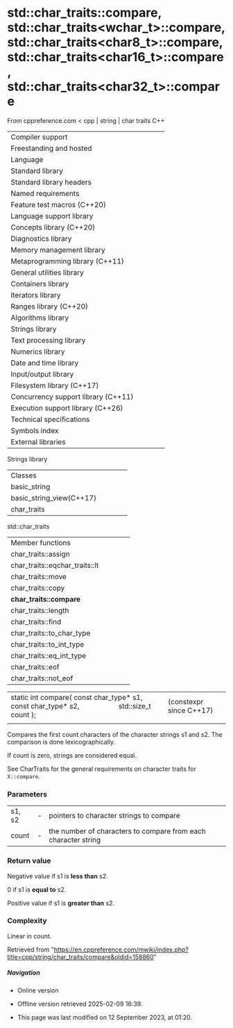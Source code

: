 # std::char_traits<char>::compare, std::char_traits<wchar_t>::compare, std::char_traits<char8_t>::compare, std::char_traits<char16_t>::compare, std::char_traits<char32_t>::compare

From cppreference.com
< cpp‎ | string‎ | char traits
C++

|  |  |  |  |  |
| --- | --- | --- | --- | --- |
| Compiler support | | | | |
| Freestanding and hosted | | | | |
| Language | | | | |
| Standard library | | | | |
| Standard library headers | | | | |
| Named requirements | | | | |
| Feature test macros (C++20) | | | | |
| Language support library | | | | |
| Concepts library (C++20) | | | | |
| Diagnostics library | | | | |
| Memory management library | | | | |
| Metaprogramming library (C++11) | | | | |
| General utilities library | | | | |
| Containers library | | | | |
| Iterators library | | | | |
| Ranges library (C++20) | | | | |
| Algorithms library | | | | |
| Strings library | | | | |
| Text processing library | | | | |
| Numerics library | | | | |
| Date and time library | | | | |
| Input/output library | | | | |
| Filesystem library (C++17) | | | | |
| Concurrency support library (C++11) | | | | |
| Execution support library (C++26) | | | | |
| Technical specifications | | | | |
| Symbols index | | | | |
| External libraries | | | | |

Strings library

|  |  |  |  |  |
| --- | --- | --- | --- | --- |
| Classes | | | | |
| basic_string | | | | |
| basic_string_view(C++17) | | | | |
| char_traits | | | | |

std::char_traits

|  |  |  |  |  |
| --- | --- | --- | --- | --- |
| Member functions | | | | |
| char_traits::assign | | | | |
| char_traits::eqchar_traits::lt | | | | |
| char_traits::move | | | | |
| char_traits::copy | | | | |
| ****char_traits::compare**** | | | | |
| char_traits::length | | | | |
| char_traits::find | | | | |
| char_traits::to_char_type | | | | |
| char_traits::to_int_type | | | | |
| char_traits::eq_int_type | | | | |
| char_traits::eof | | | | |
| char_traits::not_eof | | | | |

|  |  |  |
| --- | --- | --- |
| static int compare( const char_type\* s1, const char_type\* s2,                      std::size_t count ); |  | (constexpr since C++17) |
|  |  |  |

Compares the first count characters of the character strings s1 and s2. The comparison is done lexicographically.

If count is zero, strings are considered equal.

See CharTraits for the general requirements on character traits for `X::compare`.

### Parameters

|  |  |  |
| --- | --- | --- |
| s1, s2 | - | pointers to character strings to compare |
| count | - | the number of characters to compare from each character string |

### Return value

Negative value if s1 is **less than** s2.

​0​ if s1 is **equal to** s2.

Positive value if s1 is **greater than** s2.

### Complexity

Linear in count.

Retrieved from "<https://en.cppreference.com/mwiki/index.php?title=cpp/string/char_traits/compare&oldid=158860>"

##### Navigation

- Online version
- Offline version retrieved 2025-02-09 16:39.

- This page was last modified on 12 September 2023, at 01:20.
